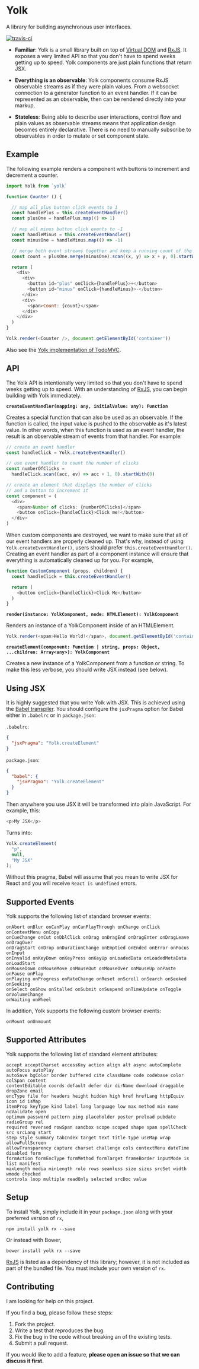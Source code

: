 # Yolk

A library for building asynchronous user interfaces.

[![travis-ci](https://travis-ci.org/BrewhouseTeam/yolk.svg)](https://travis-ci.org/BrewhouseTeam/yolk)

* __Familiar__: Yolk is a small library built on top of [Virtual DOM](https://github.com/Matt-Esch/virtual-dom) and [RxJS](https://github.com/Reactive-Extensions/RxJS). It exposes a very limited API so that you don't have to spend weeks getting up to speed. Yolk components are just plain functions that return JSX.

* __Everything is an observable__: Yolk components consume RxJS observable streams as if they were plain values. From a websocket connection to a generator function to an event handler. If it can be represented as an observable, then can be rendered directly into your markup.

* __Stateless__: Being able to describe user interactions, control flow and plain values as observable streams means that application design becomes entirely declarative. There is no need to manually subscribe to observables in order to mutate or set component state.

## Example

The following example renders a component with buttons to increment and decrement a counter.

```js
import Yolk from `yolk`

function Counter () {

  // map all plus button click events to 1
  const handlePlus = this.createEventHandler()
  const plusOne = handlePlus.map(() => 1)

  // map all minus button click events to -1
  const handleMinus = this.createEventHandler()
  const minusOne = handleMinus.map(() => -1)

  // merge both event streams together and keep a running count of the result
  const count = plusOne.merge(minusOne).scan((x, y) => x + y, 0).startWith(0)

  return (
    <div>
      <div>
        <button id="plus" onClick={handlePlus}>+</button>
        <button id="minus" onClick={handleMinus}>-</button>
      </div>
      <div>
        <span>Count: {count}</span>
      </div>
    </div>
  )
}

Yolk.render(<Counter />, document.getElementById('container'))
```

Also see the [Yolk implementation of TodoMVC](https://github.com/BrewhouseTeam/Yolk-todomvc).

## API

The Yolk API is intentionally very limited so that you don't have to spend weeks getting up to speed. With an understanding of [RxJS](https://github.com/Reactive-Extensions/RxJS), you can begin building with Yolk immediately.

__`createEventHandler(mapping: any, initialValue: any): Function`__

Creates a special function that can also be used as an observable. If the function is called, the input value is pushed to the observable as it's latest value. In other words, when this function is used as an event handler, the result is an observable stream of events from that handler. For example:

```js
// create an event handler
const handleClick = Yolk.createEventHandler()

// use event handler to count the number of clicks
const numberOfClicks =
  handleClick.scan((acc, ev) => acc + 1, 0).startWith(0)

// create an element that displays the number of clicks
// and a button to increment it
const component = (
  <div>
    <span>Number of clicks: {numberOfClicks}</span>
    <button onClick={handleClick}>Click me!</button>
  </div>
)
```

When custom components are destroyed, we want to make sure that all of our event handlers are properly cleaned up.
That's why, instead of using `Yolk.createEventHandler()`, users should prefer `this.createEventHandler()`. Creating
an event handler as part of a component instance will ensure that everything is automatically cleaned up for you.
For example,

```js
function CustomComponent (props, children) {
  const handleClick = this.createEventHandler()

  return (
    <button onClick={handleClick}>Click Me</button>
  )
}
```

__`render(instance: YolkComponent, node: HTMLElement): YolkComponent`__

Renders an instance of a YolkComponent inside of an HTMLElement.

```js
Yolk.render(<span>Hello World!</span>, document.getElementById('container'))
```

__`createElement(component: Function | string, props: Object, ...children: Array<any>): YolkComponent`__

Creates a new instance of a YolkComponent from a function or string.  To make this less verbose, you should write JSX instead (see below).

## Using JSX

It is highly suggested that you write Yolk with JSX. This is achieved using the [Babel transpiler](http://babeljs.io/). You should configure the `jsxPragma` option for Babel either in `.babelrc` or in `package.json`:

`.babelrc`:

```json
{
  "jsxPragma": "Yolk.createElement"
}
```

`package.json`:

```json
{
  "babel": {
    "jsxPragma": "Yolk.createElement"
  }
}
```

Then anywhere you use JSX it will be transformed into plain JavaScript. For example, this:

```js
<p>My JSX</p>
```

Turns into:

```js
Yolk.createElement(
  "p",
  null,
  "My JSX"
);
```

Without this pragma, Babel will assume that you mean to write JSX for React and you will receive `React is undefined` errors.

## Supported Events

Yolk supports the following list of standard browser events:

```
onAbort onBlur onCanPlay onCanPlayThrough onChange onClick onContextMenu onCopy
onCueChange onCut onDblClick onDrag onDragEnd onDragEnter onDragLeave onDragOver
onDragStart onDrop onDurationChange onEmptied onEnded onError onFocus onInput
onInvalid onKeyDown onKeyPress onKeyUp onLoadedData onLoadedMetaData onLoadStart
onMouseDown onMouseMove onMouseOut onMouseOver onMouseUp onPaste onPause onPlay
onPlaying onProgress onRateChange onReset onScroll onSearch onSeeked onSeeking
onSelect onShow onStalled onSubmit onSuspend onTimeUpdate onToggle onVolumeChange
onWaiting onWheel
```

In addition, Yolk supports the following custom browser events:

```
onMount onUnmount
```

## Supported Attributes

Yolk supports the following list of standard element attributes:

```
accept acceptCharset accessKey action align alt async autoComplete autoFocus autoPlay
autoSave bgColor border buffered cite className code codebase color colSpan content
contentEditable coords default defer dir dirName download draggable dropZone email
encType file for headers height hidden high href hrefLang httpEquiv icon id isMap
itemProp keyType kind label lang language low max method min name noValidate open
optimum password pattern ping placeholder poster preload pubdate radioGroup rel
required reversed rowSpan sandbox scope scoped shape span spellCheck src srcLang start
step style summary tabIndex target text title type useMap wrap allowFullScreen
allowTransparency capture charset challenge cols contextMenu dateTime disabled form
formAction formEncType formMethod formTarget frameBorder inputMode is list manifest
maxLength media minLength role rows seamless size sizes srcSet width wmode checked
controls loop multiple readOnly selected srcDoc value
```

## Setup

To install Yolk, simply include it in your `package.json` along with your preferred version of `rx`,

```
npm install yolk rx --save
```

Or instead with Bower,

```
bower install yolk rx --save
```

[RxJS](https://github.com/Reactive-Extensions/RxJS) is listed as a dependency of this library; however, it is not included as part of the bundled file. You must include your own version of `rx`.

## Contributing

I am looking for help on this project.

If you find a bug, please follow these steps:

1. Fork the project.
2. Write a test that reproduces the bug.
3. Fix the bug in the code without breaking an of the existing tests.
4. Submit a pull request.

If you would like to add a feature, __please open an issue so that we can discuss it first__.
